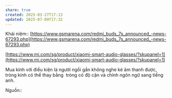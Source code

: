 ```yaml
---
share: true
created: 2025-03-27T17:13
updated: 2025-07-09T17:32
---
```

Khái niệm:: 
[https://www.gsmarena.com/redmi_buds_7s_announced_-news-67293.php](https://www.gsmarena.com/redmi_buds_7s_announced_-news-67293.php)

[https://www.mi.com/sg/product/xiaomi-smart-audio-glasses/?skupanel=1](https://www.mi.com/sg/product/xiaomi-smart-audio-glasses/?skupanel=1)

Mua kính với điều kiện là người ngồi gần không nghe ké âm thanh được, tròng kính có thể thay bằng  tròng có độ cận và chỉnh ngôn ngữ sang tiếng anh.

Nguồn:: 
